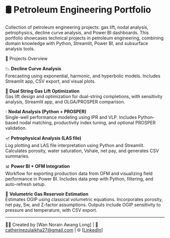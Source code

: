 # 🛢️ Petroleum Engineering Portfolio
Collection of petroleum engineering projects: gas lift, nodal analysis, petrophysics, decline curve analysis, and Power BI dashboards.
This portfolio showcases technical projects in petroleum engineering, combining domain knowledge with Python, Streamlit, Power BI, and subsurface analysis tools.

📁 Projects Overview

📉 **Decline Curve Analysis**  
Forecasting using exponential, harmonic, and hyperbolic models. Includes Streamlit app, CSV export, and visual plots.

🎯 **Dual String Gas Lift Optimization**  
Gas lift design and optimization for dual-string completions, with sensitivity analysis, Streamlit app, and OLGA/PROSPER comparison.

💧 **Nodal Analysis (Python + PROSPER)**  
Single-well performance modeling using IPR and VLP. Includes Python-based nodal matching, productivity index tuning, and optional PROSPER validation.

🪔 **Petrophysical Analysis (LAS file)**  
Log plotting and LAS file interpretation using Python and Streamlit. Calculates porosity, water saturation, Vshale, net pay, and generates CSV summaries.

📊 **Power BI + OFM Integration**  
Workflow for exporting production data from OFM and visualizing field performance in Power BI. Includes data prep with Python, filtering, and auto-refresh setup.

🧮 **Volumetric Gas Reservoir Estimation**  
Estimates OGIP using classical volumetric equations. Incorporates porosity, net pay, Sw, and Z-factor assumptions. Outputs include OGIP sensitivity to pressure and temperature, with CSV export.

---
👩‍💻 Created by [Wan Norain Awang Long] | 📧 catherinezulaikha27@gmail.com | 🌐 [[LinkedIn](https://linkedin.com/in/wannorainawanglong/)]
